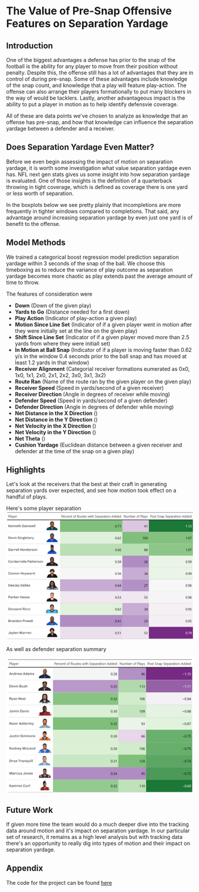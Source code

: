 # The Value of Pre-Snap Offensive Features on Separation Yardage

## Introduction
One of the biggest advantages a defense has prior to the snap of the football is the ability for any player to move from their position without penalty. Despite this, the offense still has a lot of advantages that they are in control of during pre-snap. Some of these advantages include knowledge of the snap count, and knowledge that a play will feature play-action. The offense can also arrange their players formationally to put many blockers in the way of would be tacklers. Lastly, another advantageous impact is the ability to put a player in motion as to help identify defensvie coverage.

All of these are data points we've chosen to analyze as knowledge that an offense has pre-snap, and how that knowledge can influence the separation yardage between a defender and a receiver.


## Does Separation Yardage Even Matter?
Before we even begin assessing the impact of motion on separation yardage, it is worth some investigation what value separation yardage even has. NFL next gen stats 
gives us some insight into how separation yardage is evaluated. One of those insights is the definition of a quarterback throwing in tight coverage, which is defined as 
coverage there is one yard or less worth of separation.

In the boxplots below we see pretty plainly that incompletions are more frequently in tighter windows compared to completions. That said, any advantage around increasing 
separation yardage by even just one yard is of benefit to the offense.

## Model Methods
We trained a categorical boost regression model prediction separation yardage within 3 seconds of the snap of the ball. We choose this timeboxing as to reduce the variance 
of play outcome as separation yardage becomes more chaotic as play extends past the average amount of time to throw.

The features of consideration were

- **Down** (Down of the given play)
- **Yards to Go** (Distance needed for a first down)
- **Play Action** (Indicator of play-action a given play)
- **Motion Since Line Set** (Indicator of if a given player went in motion after they were initially set at the line on the given play)
- **Shift Since Line Set** (Indicator of if a given player moved more than 2.5 yards from where they were initiall set)
- **In Motion at Ball Snap** (Indicator of if a player is moving faster than 0.62 y/s in the window 0.4 seconds prior to the ball snap and has moved at least 1.2 yards in that window)
- **Receiver Alignment** (Categorial receiver formations eumerated as 0x0, 1x0, 1x1, 2x0, 2x1, 2x2, 3x0, 3x1, 3x2)
- **Route Ran** (Name of the route ran by the given player on the given play)
- **Receiver Speed** (Speed in yards/second of a given receiver)
- **Receiver Direction** (Angle in degrees of receiver while moving)
- **Defender Speed** (Speed in yards/second of a given defender)
- **Defender Direction** (Angle in degrees of defender while moving)
- **Net Distance in the X Direction** ()
- **Net Distance in the Y Direction** ()
- **Net Velocity in the X Direction** ()
- **Net Velocity in the Y Direction** ()
- **Net Theta** ()
- **Cushion Yardage** (Euclidean distance between a given receiver and defender at the time of the snap on a given play)

  
## Highlights
Let's look at the receivers that the best at their craft in generating separation yards over expected, and see how motion took effect on a handful of plays.

Here's some player separation
![Player Separation](https://github.com/erikhall6373/big_data_bowl_2025/blob/main/writeUp/player_separation_summary.png)

As well as defender separation summary

![Defender Separation](https://github.com/erikhall6373/big_data_bowl_2025/blob/main/writeUp/defender_separation_summary.png)


## Future Work
If given more time the team would do a much deeper dive into the tracking data around motion and it's impact on separation yardage. In our particular set of research, it remains as a high level analysis but with tracking data there's an opportunity to really dig into types of motion and their impact on separation yardage.

 
## Appendix
The code for the project can be found [here](https://github.com/erikhall6373/big_data_bowl_2025)
